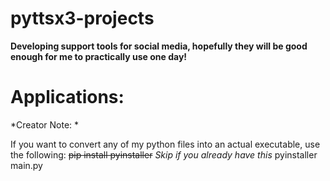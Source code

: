 # pyttsx3-projects
**Developing support tools for social media, hopefully they will be good enough for me to practically use one day!**

# Applications:
*Creator Note: *

If you want to convert any of my python files into an actual executable, use the following:
~~pip install pyinstaller~~ *Skip if you already have this*
pyinstaller main.py


